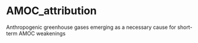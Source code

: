 # AMOC_attribution
Anthropogenic greenhouse gases emerging as a necessary cause for short-term AMOC weakenings
